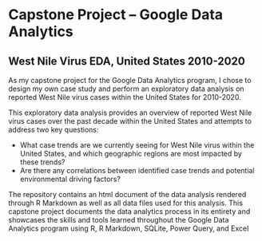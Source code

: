 # Capstone Project – Google Data Analytics
## West Nile Virus EDA, United States 2010-2020
As my capstone project for the Google Data Analytics program, I chose to design my own case study and perform an exploratory data analysis on reported West Nile virus cases within the United States for 2010-2020.  

This exploratory data analysis provides an overview of reported West Nile virus cases over the past decade within the United States and attempts to address two key questions:
-	What case trends are we currently seeing for West Nile virus within the United States, and which geographic regions are most impacted by these trends?
-	Are there any correlations between identified case trends and potential environmental driving factors?

The repository contains an html document of the data analysis rendered through R Markdown as well as all data files used for this analysis.  This capstone project documents the data analytics process in its entirety and showcases the skills and tools learned throughout the Google Data Analytics program using R, R Markdown, SQLite, Power Query, and Excel
